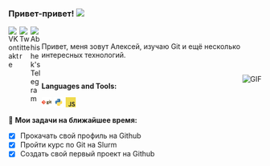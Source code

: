 ### Привет-привет! <img src="https://media.giphy.com/media/hvRJCLFzcasrR4ia7z/giphy.gif" width="25px">
<a href="https://vk.com/kirish_makarov">
  <img class="img-svg" align="left" alt="VKontakte" width="22px" src="https://cdn.jsdelivr.net/npm/simple-icons@v3/icons/vk.svg" />
</a>
<a href="https://twitter.com/your_profile">
  <img class="img-svg" align="left" alt="Twitter" width="22px" src="https://cdn.jsdelivr.net/npm/simple-icons@v3/icons/twitter.svg" />
</a>
<a href="https://t.me/mistervagina">
  <img class="img-svg" align="left" alt="Abhishek's Telegram" width="22px" src="https://cdn.jsdelivr.net/npm/simple-icons@v3/icons/telegram.svg" />
</a>
<br />

Привет, меня зовут Алексей, изучаю Git и ещё несколько интересных технологий.

<br />

<img align="right" alt="GIF" src="https://i.kym-cdn.com/photos/images/newsfeed/000/228/791/632.gif?raw=true"  />
  
**Languages and Tools:**  

<code><img height="20" src="https://raw.githubusercontent.com/github/explore/80688e429a7d4ef2fca1e82350fe8e3517d3494d/topics/git/git.png"></code>
<code><img height="20" src="https://raw.githubusercontent.com/github/explore/80688e429a7d4ef2fca1e82350fe8e3517d3494d/topics/python/python.png"></code>
<code><img height="20" src="https://raw.githubusercontent.com/github/explore/80688e429a7d4ef2fca1e82350fe8e3517d3494d/topics/javascript/javascript.png"></code>

🚧 **Мои задачи на ближайшее время:**
<!-- TODO-IST:START -->
* [x] Прокачать свой профиль на Github
* [x] Пройти курс по Git на Slurm
* [x] Создать свой первый проект на Github       
<!-- TODO-IST:END -->
